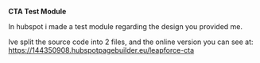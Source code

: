 **CTA Test Module**

In hubspot i made a test module regarding the design you provided me.

Ive split the source code into 2 files, and the online version you can see at: https://144350908.hubspotpagebuilder.eu/leapforce-cta
